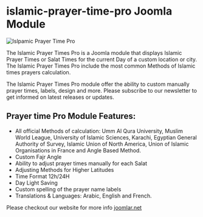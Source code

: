 # islamic-prayer-time-pro Joomla Module
![Islpamic Prayer Time Pro](http://joomlar.net/images/islamic_pro/islamic_prayer_time_pro.png "Islpamic Prayer Time Pro for Joomla")

The Islamic Prayer Times Pro is a Joomla module that  displays Islamic Prayer Times or Salat Times  for the current Day of a custom location or city.
The Islamic Prayer Times Pro include  the most common Methods of  Islamic times prayers calculation.

The Islamic Prayer Times Pro module offer the ability to custom manually prayer times, labels, design and more. Please subscribe to our newsletter to get informed on latest releases or updates.

## Prayer time Pro Module Features:

* All official Methods of calculation: Umm Al Qura University, Muslim World League, University of Islamic Sciences, Karachi, Egyptian General Authority of Survey, Islamic Union of North America, Union of Islamic Organisations in France and Angle Based Method.
* Custom Fajr Angle
* Ability to adjust prayer times manually for each Salat
* Adjusting Methods for Higher Latitudes
* Time Format 12h/24H
* Day Light Saving
* Custom spelling of the prayer name labels
* Translations & Languages: Arabic, English and French.

Please checkout our website for more info [joomlar.net](http://joomlar.net)
